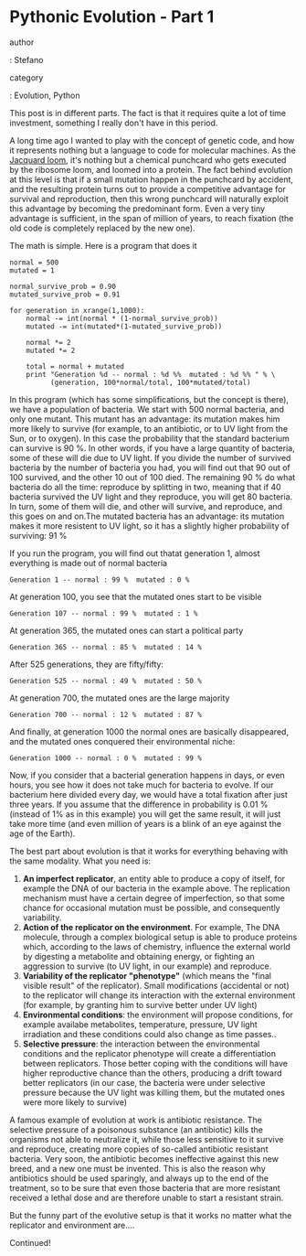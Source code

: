 Pythonic Evolution - Part 1
===========================

author

:   Stefano

category

:   Evolution, Python

This post is in different parts. The fact is that it requires quite a
lot of time investment, something I really don\'t have in this period.

A long time ago I wanted to play with the concept of genetic code, and
how it represents nothing but a language to code for molecular machines.
As the [Jacquard loom](http://en.wikipedia.org/wiki/Jacquard_loom),
it\'s nothing but a chemical punchcard who gets executed by the ribosome
loom, and loomed into a protein. The fact behind evolution at this level
is that if a small mutation happen in the punchcard by accident, and the
resulting protein turns out to provide a competitive advantage for
survival and reproduction, then this wrong punchcard will naturally
exploit this advantage by becoming the predominant form. Even a very
tiny advantage is sufficient, in the span of million of years, to reach
fixation (the old code is completely replaced by the new one).

The math is simple. Here is a program that does it

``` {.python}
normal = 500
mutated = 1

normal_survive_prob = 0.90
mutated_survive_prob = 0.91

for generation in xrange(1,1000):
    normal -= int(normal * (1-normal_survive_prob))
    mutated -= int(mutated*(1-mutated_survive_prob))

    normal *= 2
    mutated *= 2

    total = normal + mutated
    print "Generation %d -- normal : %d %%  mutated : %d %% " % \ 
          (generation, 100*normal/total, 100*mutated/total)
```

In this program (which has some simplifications, but the concept is
there), we have a population of bacteria. We start with 500 normal
bacteria, and only one mutant. This mutant has an advantage: its
mutation makes him more likely to survive (for example, to an
antibiotic, or to UV light from the Sun, or to oxygen). In this case the
probability that the standard bacterium can survive is 90 %. In other
words, if you have a large quantity of bacteria, some of these will die
due to UV light. If you divide the number of survived bacteria by the
number of bacteria you had, you will find out that 90 out of 100
survived, and the other 10 out of 100 died. The remaining 90 % do what
bacteria do all the time: reproduce by splitting in two, meaning that if
40 bacteria survived the UV light and they reproduce, you will get 80
bacteria. In turn, some of them will die, and other will survive, and
reproduce, and this goes on and on.The mutated bacteria has an
advantage: its mutation makes it more resistent to UV light, so it has a
slightly higher probability of surviving: 91 %

If you run the program, you will find out thatat generation 1, almost
everything is made out of normal bacteria

``` {.text}
Generation 1 -- normal : 99 %  mutated : 0 %
```

At generation 100, you see that the mutated ones start to be visible

``` {.text}
Generation 107 -- normal : 99 %  mutated : 1 %
```

At generation 365, the mutated ones can start a political party

``` {.text}
Generation 365 -- normal : 85 %  mutated : 14 %
```

After 525 generations, they are fifty/fifty:

``` {.text}
Generation 525 -- normal : 49 %  mutated : 50 %
```

At generation 700, the mutated ones are the large majority

``` {.text}
Generation 700 -- normal : 12 %  mutated : 87 %
```

And finally, at generation 1000 the normal ones are basically
disappeared, and the mutated ones conquered their environmental niche:

``` {.text}
Generation 1000 -- normal : 0 %  mutated : 99 %
```

Now, if you consider that a bacterial generation happens in days, or
even hours, you see how it does not take much for bacteria to evolve. If
our bacterium here divided every day, we would have a total fixation
after just three years. If you assume that the difference in probability
is 0.01 % (instead of 1% as in this example) you will get the same
result, it will just take more time (and even million of years is a
blink of an eye against the age of the Earth).

The best part about evolution is that it works for everything behaving
with the same modality. What you need is:

1.  **An imperfect replicator**, an entity able to produce a copy of
    itself, for example the DNA of our bacteria in the example above.
    The replication mechanism must have a certain degree of
    imperfection, so that some chance for occasional mutation must be
    possible, and consequently variability.
2.  **Action of the replicator on the environment**. For example, The
    DNA molecule, through a complex biological setup is able to produce
    proteins which, according to the laws of chemistry, influence the
    external world by digesting a metabolite and obtaining energy, or
    fighting an aggression to survive (to UV light, in our example) and
    reproduce.
3.  **Variability of the replicator \"phenotype\"** (which means the
    \"final visible result\" of the replicator). Small modifications
    (accidental or not) to the replicator will change its interaction
    with the external environment (for example, by granting him to
    survive better under UV light)
4.  **Environmental conditions**: the environment will propose
    conditions, for example availabe metabolites, temperature, pressure,
    UV light irradiation and these conditions could also change as time
    passes..
5.  **Selective pressure**: the interaction between the environmental
    conditions and the replicator phenotype will create a
    differentiation between replicators. Those better coping with the
    conditions will have higher reproductive chance than the others,
    producing a drift toward better replicators (in our case, the
    bacteria were under selective pressure because the UV light was
    killing them, but the mutated ones were more likely to survive)

A famous example of evolution at work is antibiotic resistance. The
selective pressure of a poisonous substance (an antibiotic) kills the
organisms not able to neutralize it, while those less sensitive to it
survive and reproduce, creating more copies of so-called antibiotic
resistant bacteria. Very soon, the antibiotic becomes ineffective
against this new breed, and a new one must be invented. This is also the
reason why antibiotics should be used sparingly, and always up to the
end of the treatment, so to be sure that even those bacteria that are
more resistant received a lethal dose and are therefore unable to start
a resistant strain.

But the funny part of the evolutive setup is that it works no matter
what the replicator and environment are\....

Continued!
